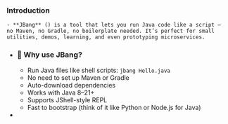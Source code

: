 ### Introduction
	- **JBang** () is a tool that lets you run Java code like a script — no Maven, no Gradle, no boilerplate needed. It’s perfect for small utilities, demos, learning, and even prototyping microservices.
- ### 🚀 Why use JBang?
	- Run Java files like shell scripts: `jbang Hello.java`
	- No need to set up Maven or Gradle
	- Auto-download dependencies
	- Works with Java 8–21+
	- Supports JShell-style REPL
	- Fast to bootstrap (think of it like Python or Node.js for Java)
-